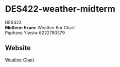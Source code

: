 # DES422-weather-midterm
DES422 \
**Midterm Exam:** Weather Bar Chart \
Paphana Yiwsiw 6222780379

## Website
[Weather Chart](https://weather-midterm.herokuapp.com/)
